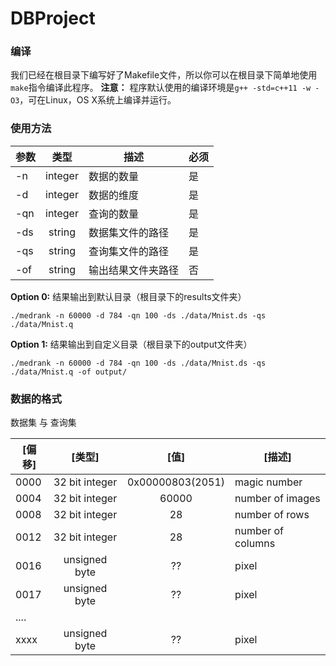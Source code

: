 # DBProject

### 编译
我们已经在根目录下编写好了Makefile文件，所以你可以在根目录下简单地使用`make`指令编译此程序。
**注意：** 程序默认使用的编译环境是`g++ -std=c++11 -w -O3`，可在Linux，OS X系统上编译并运行。

### 使用方法
| 参数 | 类型 | 描述 |必须|
| ------ | :----: | ------ | ----- |
| -n | integer | 数据的数量 | 是 |
| -d | integer | 数据的维度 | 是 |
| -qn | integer | 查询的数量 | 是 |
| -ds | string | 数据集文件的路径 | 是 |
| -qs | string | 查询集文件的路径 | 是 |
| -of | string | 输出结果文件夹路径 | 否 |


**Option 0:** 
结果输出到默认目录（根目录下的results文件夹）

`./medrank -n 60000 -d 784 -qn 100 -ds ./data/Mnist.ds -qs ./data/Mnist.q`

**Option 1:** 
结果输出到自定义目录（根目录下的output文件夹）

`./medrank -n 60000 -d 784 -qn 100 -ds ./data/Mnist.ds -qs ./data/Mnist.q -of output/`
### 数据的格式
数据集 与 查询集

| [偏移] | [类型] | [值] | [描述]|
| ------ | :----: | :----: | ------ |
| 0000 | 32 bit integer | 0x00000803(2051) | magic number |
| 0004 | 32 bit integer | 60000 | number of images |
| 0008 | 32 bit integer | 28 | number of rows |
| 0012 | 32 bit integer | 28 | number of columns |
| 0016 | unsigned byte | ?? | pixel |
| 0017 | unsigned byte  | ?? | pixel |
| .... |               |    |       |
| xxxx | unsigned byte | ?? | pixel |
